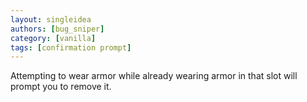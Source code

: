 ```yaml
---
layout: singleidea
authors: [bug_sniper]
category: [vanilla]
tags: [confirmation prompt]
---
```

Attempting to wear armor while already wearing armor in that slot will prompt you to remove it.
